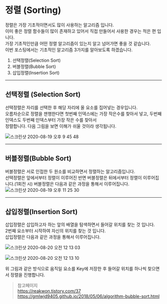 # 정렬 (Sorting)

정렬은 가장 기초적이면서도 많이 사용하는 알고리즘 입니다.  
이미 좋은 정렬 함수들이 많이 존재하고 있어서 직접 만들어서 사용한 경우는 적은 편 입니다.  
가장 기초적인만큼 어떤 정렬 알고리즘이 있는지 알고 넘어가면 좋을 것 같습니다.  
이번 포스팅에서는 기초적인 알고리즘 3가지를 알아보도록 하겠습니다.  

1. 선택정렬(Selection Sort)
2. 버블정렬(Bubble Sort)
3. 삽입정렬(Insertion Sort)

*** 

## 선택정렬 (Selection Sort)

선택정렬은 자리를 선택한 후 해당 자리에 올 요소를 집어넣는 경우입니다.  
오름차순으로 정렬을 잰행한다면 첫번째 인덱스에는 가장 작은수를 찾아서 넣고, 두번째 인덱스도 두번째 인덱스부터 가장 작은 수를 찾아서    
정렬합니다. 다음 그림을 보면 이해가 쉬울 것이라 생각됩니다.   

![스크린샷 2020-08-19 오후 9 45 48](https://user-images.githubusercontent.com/44546283/90636311-5ee71c00-e265-11ea-9dc5-4250a0462b94.png)


*** 
  
## 버블정렬(Bubble Sort)

버블정렬은 서로 인접한 두 원소를 비교하면서 정렬하는 알고리즘입니다.  
선택정렬은 앞에서부터 정렬이 이루어진 반면 버블정렬은 뒤에서부터 정렬이 이루어집니다.(1회전 시)
버블정렬은 다음과 같은 과정을 통해서 이루어집니다.   
![스크린샷 2020-08-19 오후 11 25 30](https://user-images.githubusercontent.com/44546283/90647466-4d0c7580-e273-11ea-876a-448bc9b52a28.png)

***

## 삽입정렬(Insertion Sort)  

삽입정렬은 삽입하고자 하는 앞의 배열을 탐색하면서 들어갈 위치를 찾는 것 입니다.   
2번째 요소부터 시작하여 자신의 위치를 찾는 것 입니다.   
삽입정렬은 다음과 같은 과정을 통해서 이루어집니다.   

![스크린샷 2020-08-20 오전 12 13 03](https://user-images.githubusercontent.com/44546283/90653282-f35b7980-e279-11ea-905f-ae499f0f6f65.png)

![스크린샷 2020-08-20 오전 12 13 10](https://user-images.githubusercontent.com/44546283/90653293-f5253d00-e279-11ea-97a4-3137d499e8f8.png)

위 그림과 같은 방식으로 움직일 요소를 Key에 저장한 후 들어갈 위치를 하나씩 찾으면서 정렬을 진행합니다.  

> 참고페이지    
https://reakwon.tistory.com/37   
https://gmlwjd9405.github.io/2018/05/06/algorithm-bubble-sort.html